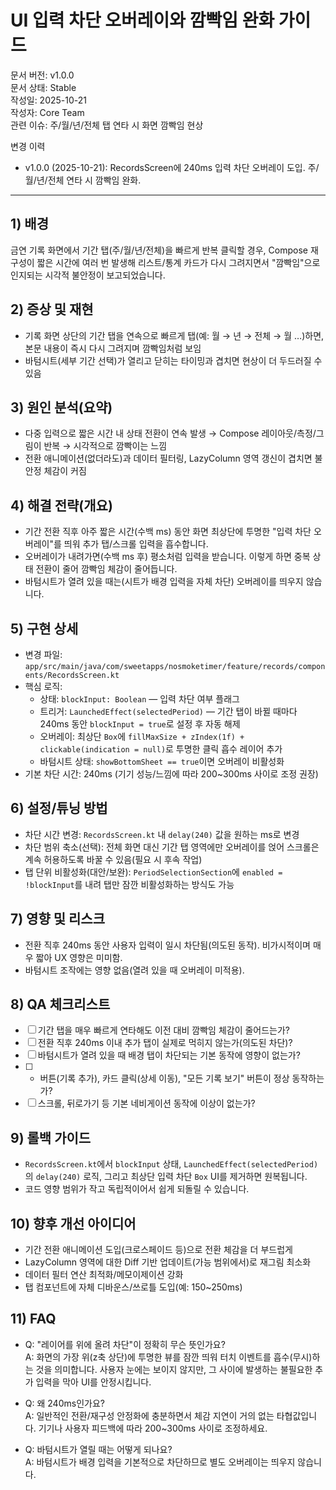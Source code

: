 # UI 입력 차단 오버레이와 깜빡임 완화 가이드

문서 버전: v1.0.0  
문서 상태: Stable  
작성일: 2025-10-21  
작성자: Core Team  
관련 이슈: 주/월/년/전체 탭 연타 시 화면 깜빡임 현상  

변경 이력
- v1.0.0 (2025-10-21): RecordsScreen에 240ms 입력 차단 오버레이 도입. 주/월/년/전체 연타 시 깜빡임 완화.

---

## 1) 배경
금연 기록 화면에서 기간 탭(주/월/년/전체)을 빠르게 반복 클릭할 경우, Compose 재구성이 짧은 시간에 여러 번 발생해 리스트/통계 카드가 다시 그려지면서 "깜빡임"으로 인지되는 시각적 불안정이 보고되었습니다.

## 2) 증상 및 재현
- 기록 화면 상단의 기간 탭을 연속으로 빠르게 탭(예: 월 → 년 → 전체 → 월 …)하면, 본문 내용이 즉시 다시 그려지며 깜빡임처럼 보임
- 바텀시트(세부 기간 선택)가 열리고 닫히는 타이밍과 겹치면 현상이 더 두드러질 수 있음

## 3) 원인 분석(요약)
- 다중 입력으로 짧은 시간 내 상태 전환이 연속 발생 → Compose 레이아웃/측정/그림이 반복 → 시각적으로 깜빡이는 느낌
- 전환 애니메이션(없더라도)과 데이터 필터링, LazyColumn 영역 갱신이 겹치면 불안정 체감이 커짐

## 4) 해결 전략(개요)
- 기간 전환 직후 아주 짧은 시간(수백 ms) 동안 화면 최상단에 투명한 "입력 차단 오버레이"를 띄워 추가 탭/스크롤 입력을 흡수합니다.
- 오버레이가 내려가면(수백 ms 후) 평소처럼 입력을 받습니다. 이렇게 하면 중복 상태 전환이 줄어 깜빡임 체감이 줄어듭니다.
- 바텀시트가 열려 있을 때는(시트가 배경 입력을 자체 차단) 오버레이를 띄우지 않습니다.

## 5) 구현 상세
- 변경 파일: `app/src/main/java/com/sweetapps/nosmoketimer/feature/records/components/RecordsScreen.kt`
- 핵심 로직:
  - 상태: `blockInput: Boolean` — 입력 차단 여부 플래그
  - 트리거: `LaunchedEffect(selectedPeriod)` — 기간 탭이 바뀔 때마다 240ms 동안 `blockInput = true`로 설정 후 자동 해제
  - 오버레이: 최상단 `Box`에 `fillMaxSize + zIndex(1f) + clickable(indication = null)`로 투명한 클릭 흡수 레이어 추가
  - 바텀시트 상태: `showBottomSheet == true`이면 오버레이 비활성화
- 기본 차단 시간: 240ms (기기 성능/느낌에 따라 200~300ms 사이로 조정 권장)

## 6) 설정/튜닝 방법
- 차단 시간 변경: `RecordsScreen.kt` 내 `delay(240)` 값을 원하는 ms로 변경
- 차단 범위 축소(선택): 전체 화면 대신 기간 탭 영역에만 오버레이를 얹어 스크롤은 계속 허용하도록 바꿀 수 있음(필요 시 후속 작업)
- 탭 단위 비활성화(대안/보완): `PeriodSelectionSection`에 `enabled = !blockInput`를 내려 탭만 잠깐 비활성화하는 방식도 가능

## 7) 영향 및 리스크
- 전환 직후 240ms 동안 사용자 입력이 일시 차단됨(의도된 동작). 비가시적이며 매우 짧아 UX 영향은 미미함.
- 바텀시트 조작에는 영향 없음(열려 있을 때 오버레이 미적용).

## 8) QA 체크리스트
- [ ] 기간 탭을 매우 빠르게 연타해도 이전 대비 깜빡임 체감이 줄어드는가?
- [ ] 전환 직후 240ms 이내 추가 탭이 실제로 먹히지 않는가(의도된 차단)?
- [ ] 바텀시트가 열려 있을 때 배경 탭이 차단되는 기본 동작에 영향이 없는가?
- [ ] + 버튼(기록 추가), 카드 클릭(상세 이동), "모든 기록 보기" 버튼이 정상 동작하는가?
- [ ] 스크롤, 뒤로가기 등 기본 네비게이션 동작에 이상이 없는가?

## 9) 롤백 가이드
- `RecordsScreen.kt`에서 `blockInput` 상태, `LaunchedEffect(selectedPeriod)`의 `delay(240)` 로직, 그리고 최상단 입력 차단 `Box` UI를 제거하면 원복됩니다.
- 코드 영향 범위가 작고 독립적이어서 쉽게 되돌릴 수 있습니다.

## 10) 향후 개선 아이디어
- 기간 전환 애니메이션 도입(크로스페이드 등)으로 전환 체감을 더 부드럽게
- LazyColumn 영역에 대한 Diff 기반 업데이트(가능 범위에서)로 재그림 최소화
- 데이터 필터 연산 최적화/메모이제이션 강화
- 탭 컴포넌트에 자체 디바운스/쓰로틀 도입(예: 150~250ms)

## 11) FAQ
- Q: "레이어를 위에 올려 차단"이 정확히 무슨 뜻인가요?  
  A: 화면의 가장 위(z축 상단)에 투명한 뷰를 잠깐 띄워 터치 이벤트를 흡수(무시)하는 것을 의미합니다. 사용자 눈에는 보이지 않지만, 그 사이에 발생하는 불필요한 추가 입력을 막아 UI를 안정시킵니다.

- Q: 왜 240ms인가요?  
  A: 일반적인 전환/재구성 안정화에 충분하면서 체감 지연이 거의 없는 타협값입니다. 기기나 사용자 피드백에 따라 200~300ms 사이로 조정하세요.

- Q: 바텀시트가 열릴 때는 어떻게 되나요?  
  A: 바텀시트가 배경 입력을 기본적으로 차단하므로 별도 오버레이는 띄우지 않습니다.

